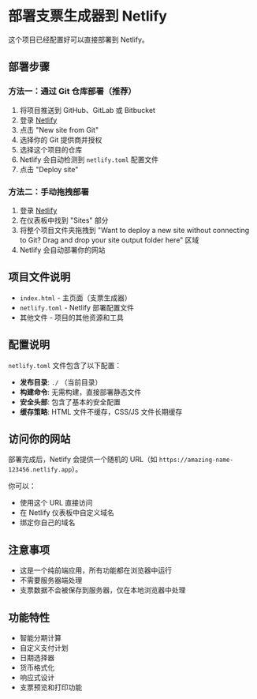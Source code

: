 # 部署支票生成器到 Netlify

这个项目已经配置好可以直接部署到 Netlify。

## 部署步骤

### 方法一：通过 Git 仓库部署（推荐）

1. 将项目推送到 GitHub、GitLab 或 Bitbucket
2. 登录 [Netlify](https://netlify.com)
3. 点击 "New site from Git"
4. 选择你的 Git 提供商并授权
5. 选择这个项目的仓库
6. Netlify 会自动检测到 `netlify.toml` 配置文件
7. 点击 "Deploy site"

### 方法二：手动拖拽部署

1. 登录 [Netlify](https://netlify.com)
2. 在仪表板中找到 "Sites" 部分
3. 将整个项目文件夹拖拽到 "Want to deploy a new site without connecting to Git? Drag and drop your site output folder here" 区域
4. Netlify 会自动部署你的网站

## 项目文件说明

- `index.html` - 主页面（支票生成器）
- `netlify.toml` - Netlify 部署配置文件
- 其他文件 - 项目的其他资源和工具

## 配置说明

`netlify.toml` 文件包含了以下配置：

- **发布目录**: `./` （当前目录）
- **构建命令**: 无需构建，直接部署静态文件
- **安全头部**: 包含了基本的安全配置
- **缓存策略**: HTML 文件不缓存，CSS/JS 文件长期缓存

## 访问你的网站

部署完成后，Netlify 会提供一个随机的 URL（如 `https://amazing-name-123456.netlify.app`）。

你可以：
- 使用这个 URL 直接访问
- 在 Netlify 仪表板中自定义域名
- 绑定你自己的域名

## 注意事项

- 这是一个纯前端应用，所有功能都在浏览器中运行
- 不需要服务器端处理
- 支票数据不会被保存到服务器，仅在本地浏览器中处理

## 功能特性

- 智能分期计算
- 自定义支付计划
- 日期选择器
- 货币格式化
- 响应式设计
- 支票预览和打印功能
